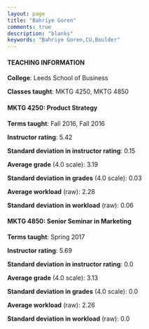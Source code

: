 ```yaml
---
layout: page
title: "Bahriye Goren" 
comments: true
description: "blanks"
keywords: "Bahriye Goren,CU,Boulder"
---
```

<head>
<script src="https://ajax.googleapis.com/ajax/libs/jquery/2.1.3/jquery.min.js"></script>
<script src="https://dl.dropboxusercontent.com/s/pc42nxpaw1ea4o9/highcharts.js?dl=0"></script>
<!-- <script src="../assets/js/highcharts.js"></script> -->
<style type="text/css">@font-face {
	font-family: "Bebas Neue";
	src: url(https://www.filehosting.org/file/details/544349/BebasNeue Regular.otf) format("opentype");
	}
	h1.Bebas { 
		font-family: "Bebas Neue", Verdana, Tahoma;
	}
</style>
</head>
	   
#### TEACHING INFORMATION

**College**: Leeds School of Business

**Classes taught**: MKTG 4250, MKTG 4850

#### MKTG 4250: Product Strategy

**Terms taught**: Fall 2016, Fall 2016

**Instructor rating**: 5.42

**Standard deviation in instructor rating**: 0.15

**Average grade** (4.0 scale): 3.19

**Standard deviation in grades** (4.0 scale): 0.03

**Average workload** (raw): 2.28

**Standard deviation in workload** (raw): 0.06

#### MKTG 4850: Senior Seminar in Marketing

**Terms taught**: Spring 2017

**Instructor rating**: 5.69

**Standard deviation in instructor rating**: 0.0

**Average grade** (4.0 scale): 3.13

**Standard deviation in grades** (4.0 scale): 0.0

**Average workload** (raw): 2.26

**Standard deviation in workload** (raw): 0.0

